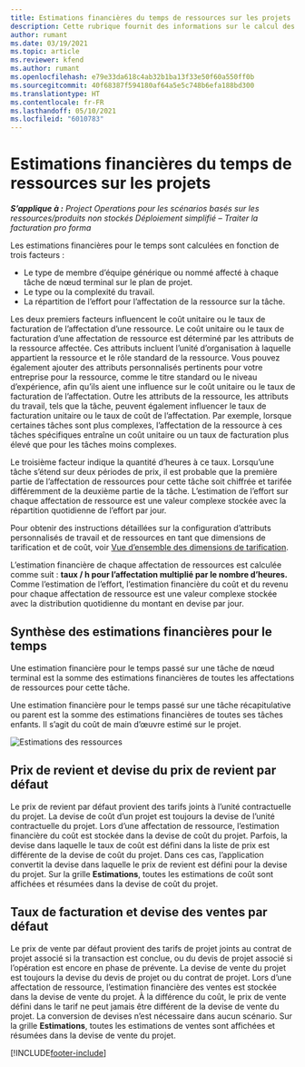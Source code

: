 ```yaml
---
title: Estimations financières du temps de ressources sur les projets
description: Cette rubrique fournit des informations sur le calcul des estimations financières pour le temps.
author: rumant
ms.date: 03/19/2021
ms.topic: article
ms.reviewer: kfend
ms.author: rumant
ms.openlocfilehash: e79e33da618c4ab32b1ba13f33e50f60a550ff0b
ms.sourcegitcommit: 40f68387f594180af64a5e5c748b6efa188bd300
ms.translationtype: HT
ms.contentlocale: fr-FR
ms.lasthandoff: 05/10/2021
ms.locfileid: "6010783"
---
```

# <a name="financial-estimates-for-resource-time-on-projects"></a>Estimations financières du temps de ressources sur les projets

_**S’applique à :** Project Operations pour les scénarios basés sur les ressources/produits non stockés Déploiement simplifié – Traiter la facturation pro forma_

Les estimations financières pour le temps sont calculées en fonction de trois facteurs : 

- Le type de membre d’équipe générique ou nommé affecté à chaque tâche de nœud terminal sur le plan de projet. 
- Le type ou la complexité du travail.
- La répartition de l’effort pour l’affectation de la ressource sur la tâche. 

Les deux premiers facteurs influencent le coût unitaire ou le taux de facturation de l’affectation d’une ressource. Le coût unitaire ou le taux de facturation d’une affectation de ressource est déterminé par les attributs de la ressource affectée. Ces attributs incluent l’unité d’organisation à laquelle appartient la ressource et le rôle standard de la ressource. Vous pouvez également ajouter des attributs personnalisés pertinents pour votre entreprise pour la ressource, comme le titre standard ou le niveau d’expérience, afin qu’ils aient une influence sur le coût unitaire ou le taux de facturation de l’affectation.
Outre les attributs de la ressource, les attributs du travail, tels que la tâche, peuvent également influencer le taux de facturation unitaire ou le taux de coût de l’affectation. Par exemple, lorsque certaines tâches sont plus complexes, l’affectation de la ressource à ces tâches spécifiques entraîne un coût unitaire ou un taux de facturation plus élevé que pour les tâches moins complexes.   

Le troisième facteur indique la quantité d’heures à ce taux. Lorsqu’une tâche s’étend sur deux périodes de prix, il est probable que la première partie de l’affectation de ressources pour cette tâche soit chiffrée et tarifée différemment de la deuxième partie de la tâche. L’estimation de l’effort sur chaque affectation de ressource est une valeur complexe stockée avec la répartition quotidienne de l’effort par jour.

Pour obtenir des instructions détaillées sur la configuration d’attributs personnalisés de travail et de ressources en tant que dimensions de tarification et de coût, voir [Vue d’ensemble des dimensions de tarification](../pricing-costing/pricing-dimensions-overview.md).

L’estimation financière de chaque affectation de ressources est calculée comme suit : **taux / h pour l’affectation multiplié par le nombre d’heures.**  Comme l’estimation de l’effort, l’estimation financière du coût et du revenu pour chaque affectation de ressource est une valeur complexe stockée avec la distribution quotidienne du montant en devise par jour. 

## <a name="summarizing-financial-estimates-for-time"></a>Synthèse des estimations financières pour le temps
Une estimation financière pour le temps passé sur une tâche de nœud terminal est la somme des estimations financières de toutes les affectations de ressources pour cette tâche.

Une estimation financière pour le temps passé sur une tâche récapitulative ou parent est la somme des estimations financières de toutes ses tâches enfants. Il s’agit du coût de main d’œuvre estimé sur le projet. 

![Estimations des ressources](./media/navigation12.png)

## <a name="default-cost-price-and-cost-currency"></a>Prix de revient et devise du prix de revient par défaut

Le prix de revient par défaut provient des tarifs joints à l’unité contractuelle du projet. La devise de coût d’un projet est toujours la devise de l’unité contractuelle du projet. Lors d’une affectation de ressource, l’estimation financière du coût est stockée dans la devise de coût du projet. Parfois, la devise dans laquelle le taux de coût est défini dans la liste de prix est différente de la devise de coût du projet. Dans ces cas, l’application convertit la devise dans laquelle le prix de revient est défini pour la devise du projet. Sur la grille **Estimations**, toutes les estimations de coût sont affichées et résumées dans la devise de coût du projet. 

## <a name="default-bill-rate-and-sales-currency"></a>Taux de facturation et devise des ventes par défaut

Le prix de vente par défaut provient des tarifs de projet joints au contrat de projet associé si la transaction est conclue, ou du devis de projet associé si l’opération est encore en phase de prévente. La devise de vente du projet est toujours la devise du devis de projet ou du contrat de projet. Lors d’une affectation de ressource, l’estimation financière des ventes est stockée dans la devise de vente du projet. À la différence du coût, le prix de vente défini dans le tarif ne peut jamais être différent de la devise de vente du projet. La conversion de devises n’est nécessaire dans aucun scénario. Sur la grille **Estimations**, toutes les estimations de ventes sont affichées et résumées dans la devise de vente du projet. 

[!INCLUDE[footer-include](../includes/footer-banner.md)]
